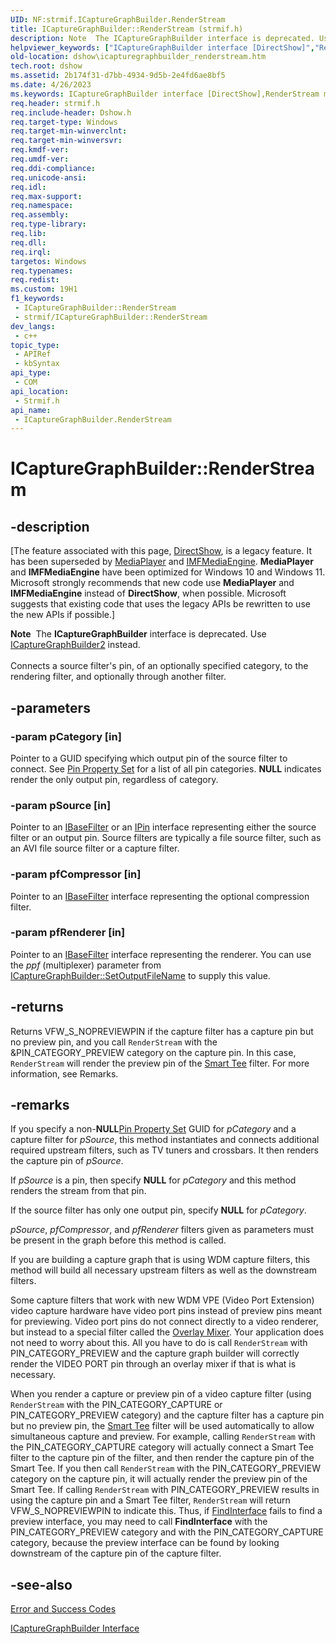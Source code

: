 ```yaml
---
UID: NF:strmif.ICaptureGraphBuilder.RenderStream
title: ICaptureGraphBuilder::RenderStream (strmif.h)
description: Note  The ICaptureGraphBuilder interface is deprecated. Use ICaptureGraphBuilder2 instead. Connects a source filter's pin, of an optionally specified category, to the rendering filter, and optionally through another filter.
helpviewer_keywords: ["ICaptureGraphBuilder interface [DirectShow]","RenderStream method","ICaptureGraphBuilder.RenderStream","ICaptureGraphBuilder::RenderStream","ICaptureGraphBuilderRenderStream","RenderStream","RenderStream method [DirectShow]","RenderStream method [DirectShow]","ICaptureGraphBuilder interface","dshow.icapturegraphbuilder_renderstream","strmif/ICaptureGraphBuilder::RenderStream"]
old-location: dshow\icapturegraphbuilder_renderstream.htm
tech.root: dshow
ms.assetid: 2b174f31-d7bb-4934-9d5b-2e4fd6ae8bf5
ms.date: 4/26/2023
ms.keywords: ICaptureGraphBuilder interface [DirectShow],RenderStream method, ICaptureGraphBuilder.RenderStream, ICaptureGraphBuilder::RenderStream, ICaptureGraphBuilderRenderStream, RenderStream, RenderStream method [DirectShow], RenderStream method [DirectShow],ICaptureGraphBuilder interface, dshow.icapturegraphbuilder_renderstream, strmif/ICaptureGraphBuilder::RenderStream
req.header: strmif.h
req.include-header: Dshow.h
req.target-type: Windows
req.target-min-winverclnt: 
req.target-min-winversvr: 
req.kmdf-ver: 
req.umdf-ver: 
req.ddi-compliance: 
req.unicode-ansi: 
req.idl: 
req.max-support: 
req.namespace: 
req.assembly: 
req.type-library: 
req.lib: 
req.dll: 
req.irql: 
targetos: Windows
req.typenames: 
req.redist: 
ms.custom: 19H1
f1_keywords:
 - ICaptureGraphBuilder::RenderStream
 - strmif/ICaptureGraphBuilder::RenderStream
dev_langs:
 - c++
topic_type:
 - APIRef
 - kbSyntax
api_type:
 - COM
api_location:
 - Strmif.h
api_name:
 - ICaptureGraphBuilder.RenderStream
---
```


# ICaptureGraphBuilder::RenderStream


## -description

\[The feature associated with this page, [DirectShow](/windows/win32/directshow/directshow), is a legacy feature. It has been superseded by [MediaPlayer](/uwp/api/Windows.Media.Playback.MediaPlayer) and [IMFMediaEngine](/windows/win32/api/mfmediaengine/nn-mfmediaengine-imfmediaengine). **MediaPlayer** and **IMFMediaEngine** have been optimized for Windows 10 and Windows 11. Microsoft strongly recommends that new code use **MediaPlayer** and **IMFMediaEngine** instead of **DirectShow**, when possible. Microsoft suggests that existing code that uses the legacy APIs be rewritten to use the new APIs if possible.\]

<div class="alert"><b>Note</b>  The <b>ICaptureGraphBuilder</b> interface is deprecated. Use <a href="/windows/desktop/api/strmif/nn-strmif-icapturegraphbuilder2">ICaptureGraphBuilder2</a> instead.</div>
<div> </div>
Connects a source filter's pin, of an optionally specified category, to the rendering filter, and optionally through another filter.

## -parameters

### -param pCategory [in]

Pointer to a GUID specifying which output pin of the source filter to connect. See <a href="/windows/desktop/DirectShow/pin-property-set">Pin Property Set</a> for a list of all pin categories. <b>NULL</b> indicates render the only output pin, regardless of category.

### -param pSource [in]

Pointer to an <a href="/windows/desktop/api/strmif/nn-strmif-ibasefilter">IBaseFilter</a> or an <a href="/windows/desktop/api/strmif/nn-strmif-ipin">IPin</a> interface representing either the source filter or an output pin. Source filters are typically a file source filter, such as an AVI file source filter or a capture filter.

### -param pfCompressor [in]

Pointer to an <a href="/windows/desktop/api/strmif/nn-strmif-ibasefilter">IBaseFilter</a> interface representing the optional compression filter.

### -param pfRenderer [in]

Pointer to an <a href="/windows/desktop/api/strmif/nn-strmif-ibasefilter">IBaseFilter</a> interface representing the renderer. You can use the <i>ppf</i> (multiplexer) parameter from <a href="/windows/desktop/api/strmif/nf-strmif-icapturegraphbuilder-setoutputfilename">ICaptureGraphBuilder::SetOutputFileName</a> to supply this value.

## -returns

Returns VFW_S_NOPREVIEWPIN if the capture filter has a capture pin but no preview pin, and you call <code>RenderStream</code> with the &amp;PIN_CATEGORY_PREVIEW category on the capture pin. In this case, <code>RenderStream</code> will render the preview pin of the <a href="/windows/desktop/DirectShow/smart-tee-filter">Smart Tee</a> filter. For more information, see Remarks.

## -remarks

If you specify a non-<b>NULL</b><a href="/windows/desktop/DirectShow/pin-property-set">Pin Property Set</a> GUID for <i>pCategory</i> and a capture filter for <i>pSource</i>, this method instantiates and connects additional required upstream filters, such as TV tuners and crossbars. It then renders the capture pin of <i>pSource</i>.

If <i>pSource</i> is a pin, then specify <b>NULL</b> for <i>pCategory</i> and this method renders the stream from that pin.

If the source filter has only one output pin, specify <b>NULL</b> for <i>pCategory</i>.

<i>pSource</i>, <i>pfCompressor</i>, and <i>pfRenderer</i> filters given as parameters must be present in the graph before this method is called.

If you are building a capture graph that is using WDM capture filters, this method will build all necessary upstream filters as well as the downstream filters.

Some capture filters that work with new WDM VPE (Video Port Extension) video capture hardware have video port pins instead of preview pins meant for previewing. Video port pins do not connect directly to a video renderer, but instead to a special filter called the <a href="/windows/desktop/DirectShow/overlay-mixer-filter">Overlay Mixer</a>. Your application does not need to worry about this. All you have to do is call <code>RenderStream</code> with PIN_CATEGORY_PREVIEW and the capture graph builder will correctly render the VIDEO PORT pin through an overlay mixer if that is what is necessary.

When you render a capture or preview pin of a video capture filter (using <code>RenderStream</code> with the PIN_CATEGORY_CAPTURE or PIN_CATEGORY_PREVIEW category) and the capture filter has a capture pin but no preview pin, the <a href="/windows/desktop/DirectShow/smart-tee-filter">Smart Tee</a> filter will be used automatically to allow simultaneous capture and preview. For example, calling <code>RenderStream</code> with the PIN_CATEGORY_CAPTURE category will actually connect a Smart Tee filter to the capture pin of the filter, and then render the capture pin of the Smart Tee. If you then call <code>RenderStream</code> with the PIN_CATEGORY_PREVIEW category on the capture pin, it will actually render the preview pin of the Smart Tee. If calling <code>RenderStream</code> with PIN_CATEGORY_PREVIEW results in using the capture pin and a Smart Tee filter, <code>RenderStream</code> will return VFW_S_NOPREVIEWPIN to indicate this. Thus, if <a href="/windows/desktop/api/strmif/nf-strmif-icapturegraphbuilder-findinterface">FindInterface</a> fails to find a preview interface, you may need to call <b>FindInterface</b> with the PIN_CATEGORY_PREVIEW category and with the PIN_CATEGORY_CAPTURE category, because the preview interface can be found by looking downstream of the capture pin of the capture filter.

## -see-also

<a href="/windows/desktop/DirectShow/error-and-success-codes">Error and Success Codes</a>



<a href="/windows/desktop/api/strmif/nn-strmif-icapturegraphbuilder">ICaptureGraphBuilder Interface</a>